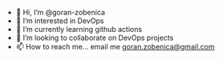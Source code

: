 - 👋 Hi, I’m @goran-zobenica
- 👀 I’m interested in DevOps
- 🌱 I’m currently learning github actions
- 💞️ I’m looking to collaborate on DevOps projects
- 📫 How to reach me... email me goran.zobenica@gmail.com

<!---
goran-zobenica/goran-zobenica is a ✨ special ✨ repository because its `README.md` (this file) appears on your GitHub profile.
You can click the Preview link to take a look at your changes.
--->
